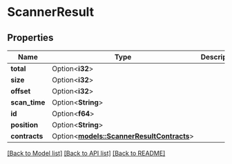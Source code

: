 # ScannerResult

## Properties

Name | Type | Description | Notes
------------ | ------------- | ------------- | -------------
**total** | Option<**i32**> |  | [optional]
**size** | Option<**i32**> |  | [optional]
**offset** | Option<**i32**> |  | [optional]
**scan_time** | Option<**String**> |  | [optional]
**id** | Option<**f64**> |  | [optional]
**position** | Option<**String**> |  | [optional]
**contracts** | Option<[**models::ScannerResultContracts**](scanner_result_Contracts.md)> |  | [optional]

[[Back to Model list]](../README.md#documentation-for-models) [[Back to API list]](../README.md#documentation-for-api-endpoints) [[Back to README]](../README.md)


